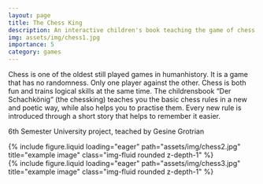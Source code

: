```yaml
---
layout: page
title: The Chess King
description: An interactive children's book teaching the game of chess
img: assets/img/chess1.jpg
importance: 5
category: games
---
```


Chess is one of the oldest still played games in humanhistory. It is a game that has no randomness. Only one player against the other. Chess is both fun and trains logical skills at the same time. The childrensbook “Der Schachkönig“ (the chessking) teaches you the basic chess rules in a new and poetic way, while also helps you to practise them. Every new rule is introduced through a short story that helps to remember it easier.

6th Semester University project,
teached by Gesine Grotrian

<div class="row">
    <div class="col-sm mt-3 mt-md-0">
        {% include figure.liquid loading="eager" path="assets/img/chess2.jpg" title="example image" class="img-fluid rounded z-depth-1" %}
    </div>
</div>

<div class="row">
    <div class="col-sm mt-3 mt-md-0">
        {% include figure.liquid loading="eager" path="assets/img/chess3.jpg" title="example image" class="img-fluid rounded z-depth-1" %}
    </div>
</div>

